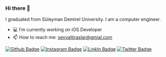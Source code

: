 ### Hi there 👋

I graduated from Süleyman Demirel University. I am a computer engineer.

- 💻 I’m currently working on iOS Developer
- 📫 How to reach me: sevvaltiraslar@gmial.com

[![Github Badge](https://img.shields.io/badge/GitHub-100000?style=for-the-badge&logo=github&logoColor=white)](https://github.com/sevvaltiraslar) 
[![Instagram Badge](https://img.shields.io/badge/Instagram-E4405F?style=for-the-badge&logo=instagram&logoColor=white)](https://www.instagram.com/sevvaltiraslar/)
[![LinkIn Badge](https://img.shields.io/badge/LinkedIn-0077B5?style=for-the-badge&logo=linkedin&logoColor=white)](https://www.linkedin.com/in/sevvaltiraslar/)
[![Twitter Badge](https://img.shields.io/badge/Twitter-1DA1F2?style=for-the-badge&logo=twitter&logoColor=white)](https://twitter.com/friggestel)

